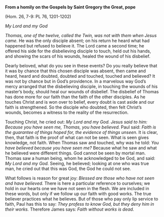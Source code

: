 

**From a homily on the Gospels by Saint Gregory the Great, pope**

(Hom. 26, 7-9: PL 76, 1201-1202)

_My Lord and my God_

_Thomas, one of the twelve, called the Twin, was not with them when Jesus came._ He was the only disciple absent; on his return he heard what had happened but refused to believe it. The Lord came a second time; he offered his side for the disbelieving disciple to touch, held out his hands, and showing the scars of his wounds, healed the wound of his disbelief.

Dearly beloved, what do you see in these events? Do you really believe that it was by chance that this chosen disciple was absent, then came and heard, heard and doubted, doubted and touched, touched and believed? It was not by chance but in God’s providence. In a marvelous way God’s mercy arranged that the disbelieving disciple, in touching the wounds of his master’s body, should heal our wounds of disbelief. The disbelief of Thomas has done more for our faith than the faith of the other disciples. As he touches Christ and is won over to belief, every doubt is cast aside and our faith is strengthened. So the disciple who doubted, then felt Christ’s wounds, becomes a witness to the reality of the resurrection.

Touching Christ, he cried out: _My Lord and my God._ _Jesus said to him: Because you have seen me, Thomas, you have believed._ Paul said: _Faith is the guarantee of things hoped for, the evidence of things unseen._ It is clear, then, that faith is the proof of what can not be seen. What is seen gives knowledge, not faith. When Thomas saw and touched, why was he told: _You have believed because you have seen me?_ Because what he saw and what he believed were different things. God cannot be seen by mortal man. Thomas saw a human being, whom he acknowledged to be God, and said: _My Lord and my God._ Seeing, he believed; looking at one who was true man, he cried out that this was God, the God he could not see.

What follows is reason for great joy: _Blessed are those who have not seen and have believed._ There is here a particular reference to ourselves; we hold in our hearts one we have not seen in the flesh. We are included in these words, but only if we follow up our faith with good works. The true believer practices what he believes. But of those who pay only lip service to faith, Paul has this to say: _They profess to know God, but they deny him in their works._ Therefore James says: _Faith without works is dead._

